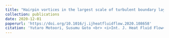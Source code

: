 ```yaml
---
title: "Hairpin vortices in the largest scale of turbulent boundary layers"
collection: publications
date: 2020-12-01
paperurl: 'https://doi.org/10.1016/j.ijheatfluidflow.2020.108658'
citation: 'Yutaro Motoori, Susumu Goto <br> <i>Int. J. Heat Fluid Flow</i> <b>86</b> (2020) 108658 (9 pages).<br>'
---
```

